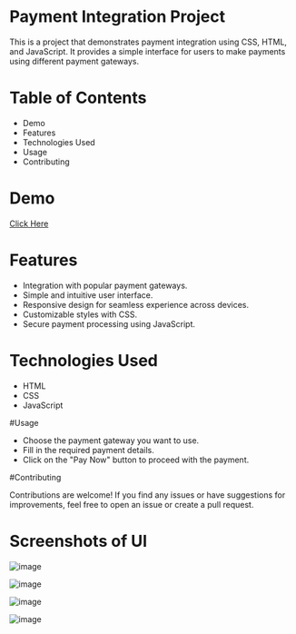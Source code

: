 # Payment Integration Project

This is a project that demonstrates payment integration using CSS, HTML, and JavaScript. It provides a simple interface for users to make payments using different payment gateways.

# Table of Contents
- Demo
- Features
- Technologies Used
- Usage
- Contributing

# Demo

[Click Here](https://pruthviraj3196.github.io/Payment-Integration/)

# Features

- Integration with popular payment gateways.
- Simple and intuitive user interface.
- Responsive design for seamless experience across devices.
- Customizable styles with CSS.
- Secure payment processing using JavaScript.

# Technologies Used

- HTML
- CSS
- JavaScript

#Usage 

- Choose the payment gateway you want to use.
- Fill in the required payment details.
- Click on the "Pay Now" button to proceed with the payment.

#Contributing

Contributions are welcome! If you find any issues or have suggestions for improvements, feel free to open an issue or create a pull request.

# Screenshots of UI

![image](https://github.com/Pruthviraj3196/Payment-Integration/assets/116255942/3eb4f3f1-ff82-4485-8eac-4395984ea5db)

![image](https://github.com/Pruthviraj3196/Payment-Integration/assets/116255942/8f85e91e-6258-4327-ae24-1d17f7a6bc1b)

![image](https://github.com/Pruthviraj3196/Payment-Integration/assets/116255942/49edf4a8-fd89-4f67-86f1-a13c9b7a43e9)

![image](https://github.com/Pruthviraj3196/Payment-Integration/assets/116255942/90713b2a-4094-4b1c-9726-da7963d9feef)






